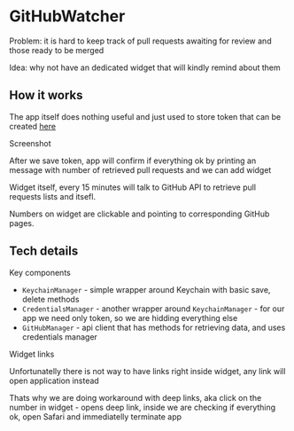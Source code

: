 # GitHubWatcher

Problem: it is hard to keep track of pull requests awaiting for review and those ready to be merged

Idea: why not have an dedicated widget that will kindly remind about them

## How it works

The app itself does nothing useful and just used to store token that can be created [here](https://github.com/settings/tokens)

Screenshot

After we save token, app will confirm if everything ok by printing an message with number of retrieved pull requests and we can add widget

Widget itself, every 15 minutes will talk to GitHub API to retrieve pull requests lists and itsefl.

Numbers on widget are clickable and pointing to corresponding GitHub pages.

## Tech details

Key components

- `KeychainManager` - simple wrapper around Keychain with basic save, delete methods
- `CredentialsManager` - another wrapper around `KeychainManager` - for our app we need only token, so we are hidding everything else
- `GitHubManager` - api client that has methods for retrieving data, and uses credentials manager

Widget links

Unfortunatelly there is not way to have links right inside widget, any link will open application instead

Thats why we are doing workaround with deep links, aka click on the number in widget - opens deep link, inside we are checking if everything ok, open Safari and immediatelly terminate app

